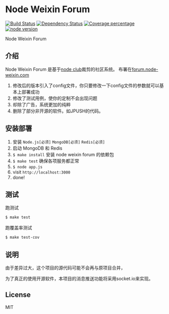 # Node Weixin Forum   
[![Build Status][travis-image]][travis-url]  [![Dependency Status][david-image]][david-url]  [![Coverage percentage][coverage-image]][coverage-url] [![node version][node-image]][node-url]


Node Weixin Forum

## 介绍

Node Weixin Forum 是基于[node club](https://github.com/cnodejs/nodeclub)裁剪的社区系统。
布署在[forum.node-weixin.com](http://forum.node-weixin.com)

1. 修改后的版本引入了config文件，你只要修改一下config文件的参数就可以基本上部署成功
2. 修改了测试用例，使你的定制不会出现问题
3. 却除了广告，系统更加的纯粹
4. 删除了部分非开源的软件。如JPUSH的代码。


## 安装部署

1. 安装 `Node.js[必须]` `MongoDB[必须]` `Redis[必须]`
2. 启动 MongoDB 和 Redis
3. `$ make install` 安装 node weixin forum 的依赖包
5. `$ make test` 确保各项服务都正常
6. `$ node app.js`
7. visit `http://localhost:3000`
8. done!

## 测试

跑测试

```bash
$ make test
```

跑覆盖率测试

```bash
$ make test-cov
```

## 说明

由于差异过大，这个项目的源代码可能不会再与原项目合并，

为了真正的使用开源软件，本项目的消息推送功能将采用socket.io来实现。

## License

MIT

[travis-image]:https://img.shields.io/travis/node-weixin/nodeweixinforum.svg
[travis-url]: https://travis-ci.org/node-weixin/nodeweixinforum
[coverage-image]: https://img.shields.io/coveralls/node-weixin/nodeweixinforum.svg
[coverage-url]: https://coveralls.io/r/node-weixin/nodeweixinforum?branch=master
[david-image]: https://img.shields.io/david/node-weixin/nodeweixinforum.svg
[david-url]: https://david-dm.org/node-weixin/nodeweixinforum
[node-image]: https://img.shields.io/badge/node.js-%3E=_4.2-green.svg?style=flat-square
[node-url]: http://nodejs.org/download/
